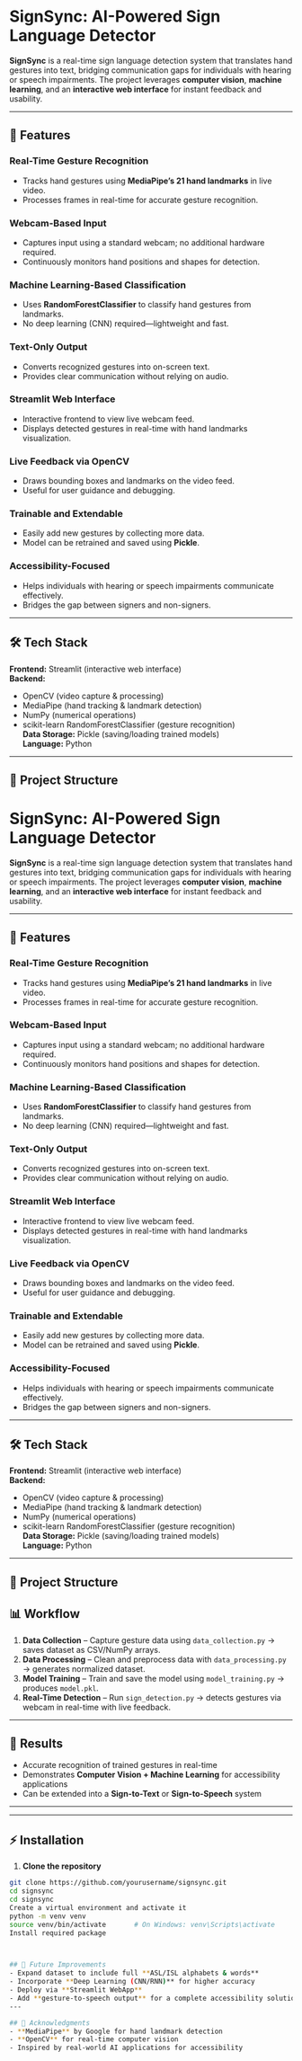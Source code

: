 # SignSync: AI-Powered Sign Language Detector

**SignSync** is a real-time sign language detection system that translates hand gestures into text, bridging communication gaps for individuals with hearing or speech impairments. The project leverages **computer vision**, **machine learning**, and an **interactive web interface** for instant feedback and usability.

---

## 🚀 Features

### Real-Time Gesture Recognition
- Tracks hand gestures using **MediaPipe’s 21 hand landmarks** in live video.  
- Processes frames in real-time for accurate gesture recognition.

### Webcam-Based Input
- Captures input using a standard webcam; no additional hardware required.  
- Continuously monitors hand positions and shapes for detection.

### Machine Learning-Based Classification
- Uses **RandomForestClassifier** to classify hand gestures from landmarks.  
- No deep learning (CNN) required—lightweight and fast.

### Text-Only Output
- Converts recognized gestures into on-screen text.  
- Provides clear communication without relying on audio.

### Streamlit Web Interface
- Interactive frontend to view live webcam feed.  
- Displays detected gestures in real-time with hand landmarks visualization.

### Live Feedback via OpenCV
- Draws bounding boxes and landmarks on the video feed.  
- Useful for user guidance and debugging.

### Trainable and Extendable
- Easily add new gestures by collecting more data.  
- Model can be retrained and saved using **Pickle**.

### Accessibility-Focused
- Helps individuals with hearing or speech impairments communicate effectively.  
- Bridges the gap between signers and non-signers.

---

## 🛠️ Tech Stack

**Frontend:** Streamlit (interactive web interface)  
**Backend:**
- OpenCV (video capture & processing)  
- MediaPipe (hand tracking & landmark detection)  
- NumPy (numerical operations)  
- scikit-learn RandomForestClassifier (gesture recognition)  
**Data Storage:** Pickle (saving/loading trained models)  
**Language:** Python  

---

## 📂 Project Structure

# SignSync: AI-Powered Sign Language Detector

**SignSync** is a real-time sign language detection system that translates hand gestures into text, bridging communication gaps for individuals with hearing or speech impairments. The project leverages **computer vision**, **machine learning**, and an **interactive web interface** for instant feedback and usability.

---

## 🚀 Features

### Real-Time Gesture Recognition
- Tracks hand gestures using **MediaPipe’s 21 hand landmarks** in live video.  
- Processes frames in real-time for accurate gesture recognition.

### Webcam-Based Input
- Captures input using a standard webcam; no additional hardware required.  
- Continuously monitors hand positions and shapes for detection.

### Machine Learning-Based Classification
- Uses **RandomForestClassifier** to classify hand gestures from landmarks.  
- No deep learning (CNN) required—lightweight and fast.

### Text-Only Output
- Converts recognized gestures into on-screen text.  
- Provides clear communication without relying on audio.

### Streamlit Web Interface
- Interactive frontend to view live webcam feed.  
- Displays detected gestures in real-time with hand landmarks visualization.

### Live Feedback via OpenCV
- Draws bounding boxes and landmarks on the video feed.  
- Useful for user guidance and debugging.

### Trainable and Extendable
- Easily add new gestures by collecting more data.  
- Model can be retrained and saved using **Pickle**.

### Accessibility-Focused
- Helps individuals with hearing or speech impairments communicate effectively.  
- Bridges the gap between signers and non-signers.

---

## 🛠️ Tech Stack

**Frontend:** Streamlit (interactive web interface)  
**Backend:**
- OpenCV (video capture & processing)  
- MediaPipe (hand tracking & landmark detection)  
- NumPy (numerical operations)  
- scikit-learn RandomForestClassifier (gesture recognition)  
**Data Storage:** Pickle (saving/loading trained models)  
**Language:** Python  

---

## 📂 Project Structure



## 📊 Workflow
1. **Data Collection** – Capture gesture data using `data_collection.py` → saves dataset as CSV/NumPy arrays.  
2. **Data Processing** – Clean and preprocess data with `data_processing.py` → generates normalized dataset.  
3. **Model Training** – Train and save the model using `model_training.py` → produces `model.pkl`.  
4. **Real-Time Detection** – Run `sign_detection.py` → detects gestures via webcam in real-time with live feedback.

---

## 🎯 Results
- Accurate recognition of trained gestures in real-time  
- Demonstrates **Computer Vision + Machine Learning** for accessibility applications  
- Can be extended into a **Sign-to-Text** or **Sign-to-Speech** system  

---

---

## ⚡ Installation

1. **Clone the repository**
```bash
git clone https://github.com/yourusername/signsync.git
cd signsync
cd signsync
Create a virtual environment and activate it
python -m venv venv
source venv/bin/activate       # On Windows: venv\Scripts\activate
Install required package



## 📌 Future Improvements
- Expand dataset to include full **ASL/ISL alphabets & words**  
- Incorporate **Deep Learning (CNN/RNN)** for higher accuracy  
- Deploy via **Streamlit WebApp**  
- Add **gesture-to-speech output** for a complete accessibility solution  
---

## 🤝 Acknowledgments
- **MediaPipe** by Google for hand landmark detection  
- **OpenCV** for real-time computer vision  
- Inspired by real-world AI applications for accessibility


